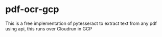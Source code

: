 # pdf-ocr-gcp
This is a free implementation of pytesseract to extract text from any pdf using api, this runs over Cloudrun in GCP
